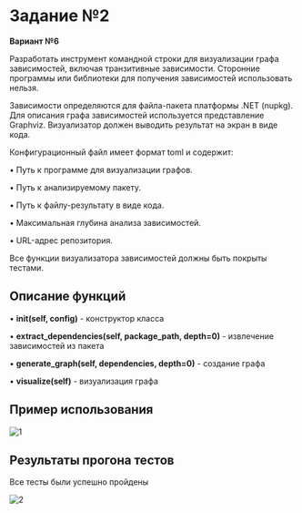 <h1>Задание №2</h1>

**Вариант №6**

Разработать инструмент командной строки для визуализации графа зависимостей, включая транзитивные зависимости. Сторонние программы или библиотеки для получения зависимостей использовать нельзя.

Зависимости определяются для файла-пакета платформы .NET (nupkg). Для описания графа зависимостей используется представление Graphviz. Визуализатор должен выводить результат на экран в виде кода.

Конфигурационный файл имеет формат toml и содержит:

• Путь к программе для визуализации графов.

• Путь к анализируемому пакету.

• Путь к файлу-результату в виде кода.

• Максимальная глубина анализа зависимостей.

• URL-адрес репозитория.

Все функции визуализатора зависимостей должны быть покрыты тестами.

<h2>Описание функций</h2>

• **__init__(self, config)** - конструктор класса

• **extract_dependencies(self, package_path, depth=0)** - извлечение зависимостей из пакета

• **generate_graph(self, dependencies, depth=0)** - создание графа

• **visualize(self)** - визуализация графа

<h2>Пример использования</h2>

![1](https://github.com/user-attachments/assets/ce46bc88-55ef-4c67-af3a-e127c1758806)

<h2>Результаты прогона тестов</h2>

Все тесты были успешно пройдены

![2](https://github.com/user-attachments/assets/d857b0c8-2108-4a92-8b49-d7b392cc34a0)
